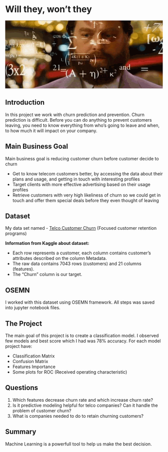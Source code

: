 
# Will they, won’t they
![think](https://github.com/Galdina/dsc-mod-3-project-v2-1-onl01-dtsc-ft-030220/blob/master/img/1.gif)


## Introduction
In this project we work with churn prediction and prevention.
Churn prediction is difficult. Before you can do anything to prevent customers leaving, you need to know everything from who’s going to leave and when, to how much it will impact on your company. 


## Main Business Goal

Main business goal is reducing customer churn before customer decide to churn
* Get to know telecom customers better, by accessing the data about their plans and usage, and getting in touch with interesting profiles
* Target clients with more effective advertising based on their usage profiles
* Retrieve customers with very high likeliness of churn so we could get in touch and offer them special deals before they even thought of leaving


## Dataset
My data set named - [Telco Customer Churn](https://www.kaggle.com/blastchar/telco-customer-churn) (Focused customer retention programs)

**Information from Kaggle about dataset:**
- Each row represents a customer, each column contains customer’s attributes described on the column Metadata.
- The raw data contains 7043 rows (customers) and 21 columns (features).
- The “Churn” column is our target.

## OSEMN

I worked with this dataset using OSEMN framework. All steps was saved into jupyter notebook files.

## The Project

The main goal of this project is to create a classification model.
I observed few models and best score which I had was 78% accuracy.
For each model project have:
* Classification Matrix
* Confusion Matrix
* Features Importance
* Some plots for ROC (Received operating characteristic)

## Questions

1. Which features decrease churn rate and which increase churn rate?
2. Is it predictive modeling helpful for telco companies? Can it handle the problem of customer churn?
3. What is companies needed to do to retain churning customers?

## Summary

Machine Learning is a powerfull tool to help us make the best decision.
